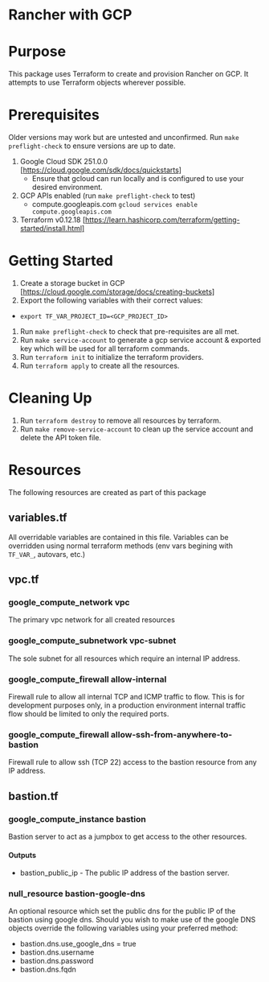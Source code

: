 # Rancher with GCP

# Purpose
This package uses Terraform to create and provision Rancher on GCP.  It attempts to use Terraform objects wherever possible.

# Prerequisites
Older versions may work but are untested and unconfirmed.
Run `make preflight-check` to ensure versions are up to date.
1. Google Cloud SDK 251.0.0 [https://cloud.google.com/sdk/docs/quickstarts]
    * Ensure that gcloud can run locally and is configured to use your desired environment.
1. GCP APIs enabled (run `make preflight-check` to test)
    * compute.googleapis.com `gcloud services enable compute.googleapis.com`
1. Terraform v0.12.18 [https://learn.hashicorp.com/terraform/getting-started/install.html]

# Getting Started
1. Create a storage bucket in GCP [https://cloud.google.com/storage/docs/creating-buckets]
1. Export the following variables with their correct values:
* `export TF_VAR_PROJECT_ID=<GCP_PROJECT_ID>`
    
1. Run `make preflight-check` to check that pre-requisites are all met.
1. Run `make service-account` to generate a gcp service account & exported key which will be used for all terraform commands.
1. Run `terraform init` to initialize the terraform providers.
1. Run `terraform apply` to create all the resources.

# Cleaning Up
1. Run `terraform destroy` to remove all resources by terraform.
1. Run `make remove-service-account` to clean up the service account and delete the API token file.

# Resources
The following resources are created as part of this package

## variables.tf
All overridable variables are contained in this file.  Variables can be overridden using normal terraform methods (env vars begining with `TF_VAR_`, autovars, etc.)

## vpc.tf
### google_compute_network vpc
The primary vpc network for all created resources
### google_compute_subnetwork vpc-subnet
The sole subnet for all resources which require an internal IP address.
### google_compute_firewall allow-internal
Firewall rule to allow all internal TCP and ICMP traffic to flow.  This is for development purposes only, in a production environment internal traffic flow should be limited to only the required ports.
### google_compute_firewall allow-ssh-from-anywhere-to-bastion
Firewall rule to allow ssh (TCP 22) access to the bastion resource from any IP address.

## bastion.tf
### google_compute_instance bastion
Bastion server to act as a jumpbox to get access to the other resources.
#### Outputs
* bastion_public_ip - The public IP address of the bastion server.
### null_resource bastion-google-dns
An optional resource which set the public dns for the public IP of the bastion using google dns.
Should you wish to make use of the google DNS objects override the following variables using your preferred method:    
* bastion.dns.use_google_dns = true
* bastion.dns.username
* bastion.dns.password
* bastion.dns.fqdn